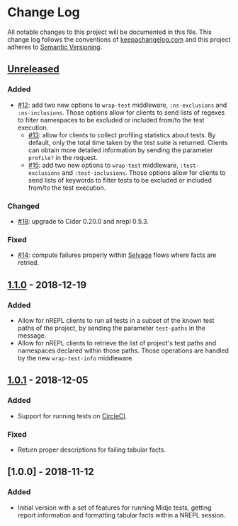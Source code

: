 # Change Log

All notable changes to this project will be documented in this file. This change
log follows the conventions of [keepachangelog.com](http://keepachangelog.com/)
and this project adheres to [Semantic
Versioning](https://semver.org/spec/v2.0.0.html).

## [Unreleased]

### Added
- [#12](https://github.com/nubank/midje-nrepl/pull/12): add two new options to
  `wrap-test` middleware, `:ns-exclusions` and `:ns-inclusions`. Those options
  allow for clients to send lists of regexes to filter namespaces to be excluded
  or included from/to the test execution.
  - [#13](https://github.com/nubank/midje-nrepl/pull/13): allow for clients to
    collect profiling statistics about tests. By default, only the total time
    taken by the test suite is returned. Clients can obtain more detailed
    information by sending the parameter `profile?` in the request.
  - [#15](https://github.com/nubank/midje-nrepl/pull/15): add two new options
    to `wrap-test` middleware, `:test-exclusions` and `:test-inclusions`. Those
    options allow for clients to send lists of keywords to filter tests to be
    excluded or included from/to the test execution.

### Changed
- [#18](https://github.com/nubank/midje-nrepl/pull/18): upgrade to Cider 0.20.0
  and nrepl 0.5.3.

### Fixed
- [#14](https://github.com/nubank/midje-nrepl/pull/14): compute failures
  properly within [Selvage](https://github.com/nubank/selvage) flows where facts
  are retried.

## [1.1.0] - 2018-12-19

### Added
- Allow for nREPL clients to run all tests in a subset of the known test paths
  of the project, by sending the parameter `test-paths` in the message.
- Allow for nREPL clients to retrieve the list of project's test paths and
  namespaces declared within those paths. Those operations are handled by the
  new `wrap-test-info` middleware.

## [1.0.1] - 2018-12-05

### Added
- Support for running tests on [CircleCI](https://circleci.com/).

### Fixed
- Return proper descriptions for failing tabular facts.

## [1.0.0] - 2018-11-12

### Added

- Initial version with a set of features for running Midje tests, getting report
  information and formatting tabular facts within a NREPL session.

[Unreleased]: https://github.com/nubank/midje-nrepl/compare/1.1.0...HEAD
[1.1.0]: https://github.com/nubank/midje-nrepl/compare/1.0.1...1.1.0
[1.0.1]: https://github.com/nubank/midje-nrepl/compare/1.0.0...1.0.1
